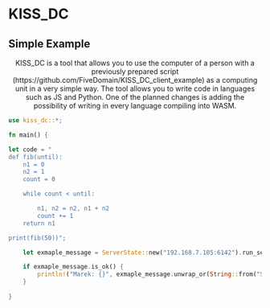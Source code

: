 # KISS_DC

## Simple Example
<p align="center">
KISS_DC is a tool that allows you to use the computer of a person with a previously prepared script (https://github.com/FiveDomain/KISS_DC_client_example) as a computing unit in a very simple way. The tool allows you to write code in languages such as JS and Python.
One of the planned changes is adding the possibility of writing in every language compiling into WASM.
</p>

```rust
use kiss_dc::*;

fn main() {

let code = "
def fib(until):
    n1 = 0
    n2 = 1
    count = 0

    while count < until:

        n1, n2 = n2, n1 + n2
        count += 1
    return n1

print(fib(50))";

    let exmaple_message = ServerState::new("192.168.7.105:6142").run_server(code, "Madzia", "python");

    if exmaple_message.is_ok() {
        println!("Marek: {}", exmaple_message.unwrap_or(String::from("ServerFuction Crashed")));
    }
    
}

```

